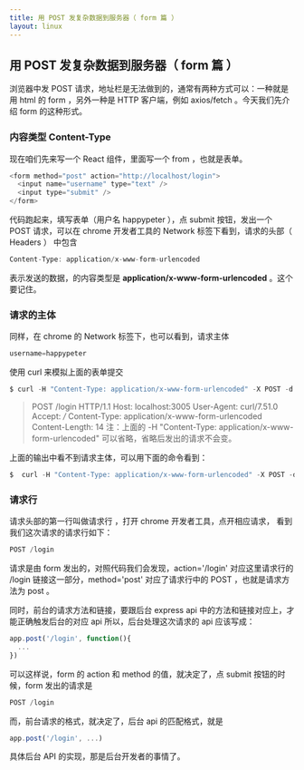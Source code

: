 ```yaml
---
title: 用 POST 发复杂数据到服务器（ form 篇 ）
layout: linux
---
```


## 用 POST 发复杂数据到服务器（ form 篇 ）

浏览器中发 POST 请求，地址栏是无法做到的，通常有两种方式可以：一种就是用 html 的 form ，另外一种是 HTTP 客户端，例如 axios/fetch 。今天我们先介绍 form 的这种形式。

### 内容类型 Content-Type

现在咱们先来写一个 React 组件，里面写一个 from ，也就是表单。

```js
<form method="post" action="http://localhost/login">
  <input name="username" type="text" />
  <input type="submit" />
</form>
```

代码跑起来，填写表单（用户名 happypeter ），点 submit 按钮，发出一个 POST 请求，可以在 chrome 开发者工具的 Network 标签下看到，请求的头部（ Headers ） 中包含

```js
Content-Type: application/x-www-form-urlencoded
```

表示发送的数据，的内容类型是 **application/x-www-form-urlencoded** 。这个要记住。

### 请求的主体

同样，在 chrome 的 Network 标签下，也可以看到，请求主体

```js
username=happypeter
```

使用 curl 来模拟上面的表单提交

```js
$ curl -H "Content-Type: application/x-www-form-urlencoded" -X POST -d 'username=peter' localhost:3005/login -v
```

> POST /login HTTP/1.1
> Host: localhost:3005
> User-Agent: curl/7.51.0
> Accept: */*
> Content-Type: application/x-www-form-urlencoded
> Content-Length: 14
注：上面的 -H "Content-Type: application/x-www-form-urlencoded" 可以省略，省略后发出的请求不会变。

上面的输出中看不到请求主体，可以用下面的命令看到：

```js
$  curl -H "Content-Type: application/x-www-form-urlencoded" -X POST -d 'username=peter' localhost:3005/login -v --trace-ascii /dev/stdout
```

### 请求行

请求头部的第一行叫做请求行 ，打开 chrome 开发者工具，点开相应请求， 看到我们这次请求的请求行如下：

```js
POST /login
```

请求是由 form 发出的，对照代码我们会发现，action='/login' 对应这里请求行的 /login 链接这一部分，method='post' 对应了请求行中的 POST ，也就是请求方法为 post 。

同时，前台的请求方法和链接，要跟后台 express api 中的方法和链接对应上，才能正确触发后台的对应 api 所以，后台处理这次请求的 api 应该写成：

```js
app.post('/login', function(){
  ...
})
```

可以这样说，form 的 action 和 method 的值，就决定了，点 submit 按钮的时候，form 发出的请求是

```js
POST /login
```

而，前台请求的格式，就决定了，后台 api 的匹配格式，就是

```js
app.post('/login', ...)
```

具体后台 API 的实现，那是后台开发者的事情了。
